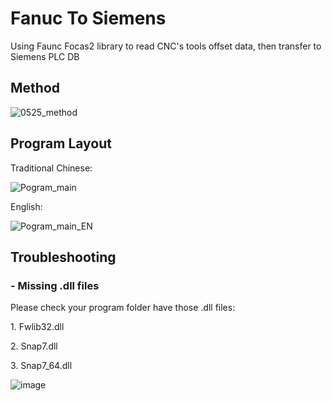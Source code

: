 <h1>Fanuc To Siemens</h1>
<p>Using Faunc Focas2 library to read CNC's tools offset data, then transfer to Siemens PLC DB</p>
<h2>Method</h2>
</hr >

![0525_method](https://user-images.githubusercontent.com/52659809/170217718-aaf2162c-5167-4a49-8ffc-dca740d66d8c.png)

</hr>
<h2>Program Layout</h2>
</hr>
<p>Traditional Chinese:</p>

![Pogram_main](https://user-images.githubusercontent.com/52659809/170218212-f735c23f-17f0-49a9-82bc-6357ed693691.png)

<p>English:</p>

![Pogram_main_EN](https://user-images.githubusercontent.com/52659809/170218232-bd853472-138a-491a-bdeb-029c36e33e0c.png)

</hr>
<h2>Troubleshooting</
</hr>
<h3>- Missing .dll files</h3>
<p>Please check your program folder have those .dll files:</p>
  <p>1. Fwlib32.dll<p/>
  <p>2. Snap7.dll<p/>
  <p>3. Snap7_64.dll<p/> 
  
  ![image](https://user-images.githubusercontent.com/52659809/170219579-7ba83d03-56f1-4341-9984-f9774e299adf.png)
  
